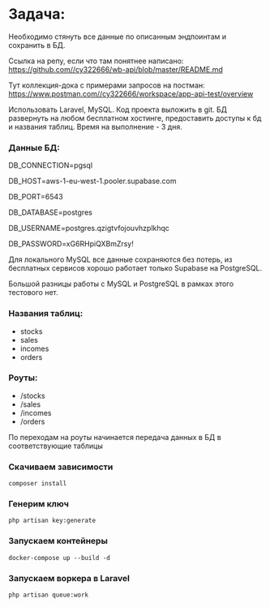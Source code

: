 # Задача:
Необходимо стянуть все данные по описанным эндпоинтам и сохранить в БД.

Ссылка на репу, если что там понятнее написано:
https://github.com//cy322666/wb-api/blob/master/README.md

Тут коллекция-дока с примерами запросов на постман:
https://www.postman.com//cy322666/workspace/app-api-test/overview

Использовать Laravel, MySQL.
Код проекта выложить в git. БД развернуть на любом бесплатном хостинге, предоставить доступы к бд и названия таблиц.
Время на выполнение - 3 дня.

### Данные БД:

DB_CONNECTION=pgsql

DB_HOST=aws-1-eu-west-1.pooler.supabase.com

DB_PORT=6543

DB_DATABASE=postgres

DB_USERNAME=postgres.qzigtvfojouvhzplkhqc

DB_PASSWORD=xG6RHpiQXBmZrsy!

Для локального MySQL все данные сохраняются без потерь, из бесплатных сервисов
хорошо работает только Supabase на PostgreSQL.

Большой разницы работы с MySQL и PostgreSQL в рамках этого тестового нет.

### Названия таблиц:

- stocks
- sales
- incomes
- orders

### Роуты:
- /stocks
- /sales
- /incomes
- /orders

По переходам на роуты начинается передача данных в БД в соответствующие таблицы

### Скачиваем зависимости
    composer install

### Генерим ключ
    php artisan key:generate

### Запускаем контейнеры
    docker-compose up --build -d

### Запускаем воркера в Laravel
    php artisan queue:work
